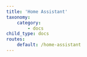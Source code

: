 ```yaml
---
title: 'Home Assistant'
taxonomy:
    category:
        - docs
child_type: docs
routes:
    default: /home-assistant
---
```


